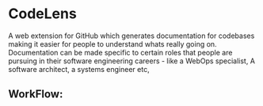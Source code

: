 # CodeLens
A web extension for GitHub which generates documentation for codebases making it easier for people to understand whats really going on. Documentation can be made specific to certain roles that people are pursuing in their software engineering careers - like a WebOps specialist, A software architect, a systems engineer etc,

## WorkFlow:

